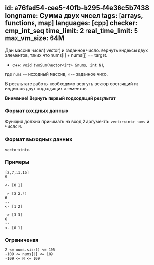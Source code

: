 id: a76fad54-cee5-40fb-b295-f4e36c5b7438
longname: Сумма двух чисел
tags: [arrays, functions, map]
languages: [cpp]
checker: cmp_int_seq
time_limit: 2
real_time_limit: 5
max_vm_size: 64M
---

Дан массив чисел( vector<int>) и заданное число.
вернуть индексы двух элементов, таких что nums[i] + nums[j] == target. 
+ c++: `void twoSum(vector<int> &nums, int N)`,

где `nums` -- исходный массив, `N` -- заданное чисо.

В результате работы необходимо вернуть вектор состоящий из индексов двух подходящих элементов. 

**Внимание! Вернуть первый подходящий результат**

### Формат входных данных

Функция должна принимать на вход 2 аргумента: `vector<int> nums` и число `N`.

### Формат выходных данных
`vector<int>`. 

### Примеры

```
[2,7,11,15]
9
--
<- [0,1]
```

```
-> [3,2,4]
6
--
<- [1,2]
```
```
-> [3,3]
6
--
<- [0,1]
```
### Ограничения
```
2 <= nums.size() <= 105
-109 <= nums[i] <= 109
-109 <= N <= 109
```